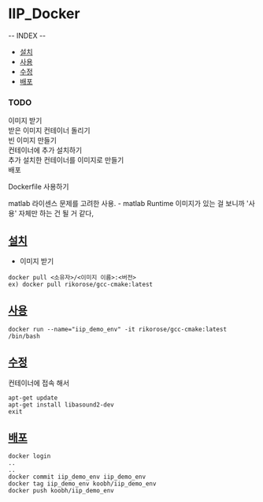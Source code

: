 # IIP_Docker

-- INDEX --<a name = "index"></a>

+ [설치](#install)
+ [사용](#use)
+ [수정](#modify)
+ [배포](#deploy)

### TODO
이미지 받기  
받은 이미지 컨테이너 돌리기  
빈 이미지 만들기  
컨테이너에 추가 설치하기   
추가 설치한 컨테이너를 이미지로 만들기  
배포    

Dockerfile 사용하기  

matlab 라이센스 문제를 고려한 사용. - matlab Runtime 이미지가 있는 걸 보니까 '사용' 자체만 하는 건 될 거 같다,

## [설치](#index)<a name = "install"></a>

+ 이미지 받기
```
docker pull <소유자>/<이미지 이름>:<버전>
ex) docker pull rikorose/gcc-cmake:latest

```

## [사용](#index)<a name = "use"></a>

```
docker run --name="iip_demo_env" -it rikorose/gcc-cmake:latest /bin/bash
```


## [수정](#index)<a name = "modify"></a>

컨테이너에 접속 해서
```
apt-get update
apt-get install libasound2-dev
exit
```

## [배포](#index)<a name = "deploy"></a>


```
docker login
..
..
docker commit iip_demo_env iip_demo_env
docker tag iip_demo_env koobh/iip_demo_env
docker push koobh/iip_demo_env
```
